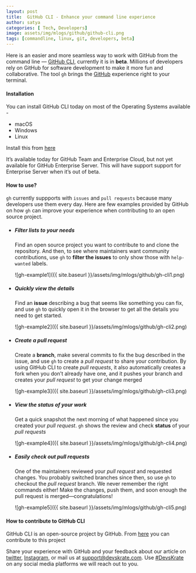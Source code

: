 ```yaml
---
layout: post
title:  GitHub CLI - Enhance your command line experience
author: satya
categories: [ Tech, Developers]
image: assets/img/mlogs/github/github-cli.png
tags: [commandline, linux, git, developers, beta]
---
```


Here is an easier and more seamless way to work with GitHub from the command line — [GitHub CLI](https://cli.github.com/), currently it is in **beta**. Millions of developers rely on GitHub for software development to make it more fun and collaborative.
The tool `gh` brings the [GitHub](https://github.com/) experience right to your terminal.


#### Installation 
You can install GitHub CLI today on most of the Operating Systems available -
- macOS     
- Windows     
- Linux     

Install this from [here](https://github.com/cli/cli#installation-and-upgrading)

It’s available today for GitHub Team and Enterprise Cloud, but not yet available for GitHub Enterprise Server. This will have support support for Enterprise Server when it’s out of beta.

#### How to use?
`gh` currently suppports with `issues` and `pull requests` because many developers use them every day. Here are few examples provided by GitHub on how `gh` can improve your experience when contributing to an open source project.

- #####  Filter lists to your needs
    Find an open source project you want to contribute to and clone the repository. And then, to see where maintainers want community contributions, use `gh` to **filter the issues** to only show those with `help-wanted` labels.

    ![gh-example1]({{ site.baseurl }}/assets/img/mlogs/github/gh-cli1.png)

- #####  Quickly view the details
    Find an **issue** describing a bug that seems like something you can fix, and use `gh` to quickly open it in the browser to get all the details you need to get started. 
         
    ![gh-example2]({{ site.baseurl }}/assets/img/mlogs/github/gh-cli2.png)

- #####  Create a pull request
    Create a **branch**, make several commits to fix the bug described in the issue, and use `gh` to create a *pull request* to share your contribution. By using GitHub CLI to create *pull requests*, it also automatically creates a fork when you don’t already have one, and it pushes your branch and creates your *pull request* to get your change merged

    ![gh-example3]({{ site.baseurl }}/assets/img/mlogs/github/gh-cli3.png)

- #####  View the status of your work
    Get a quick snapshot the next morning of what happened since you created your *pull request*. `gh` shows the review and check **status** of your *pull requests*

    ![gh-example4]({{ site.baseurl }}/assets/img/mlogs/github/gh-cli4.png)

- #####  Easily check out pull requests
    One of the maintainers reviewed your *pull request* and requested changes. You probably switched branches since then, so use `gh` to checkout the *pull request* branch. We never remember the right commands either! Make the changes, push them, and soon enough the pull request is merged—congratulations!

    ![gh-example5]({{ site.baseurl }}/assets/img/mlogs/github/gh-cli5.png)

####  How to contribute to GitHub CLI

GitHub CLI is an open-source project by GitHub. From [here](http://github.com/cli/cli) you can contribute to this project

Share your experience with GitHub and your feedback about our article on [twitter](https://twitter.com/devskrate), [Instagram](https://instagram.com/devskrate), or mail us at [support@devskrate.com](mailto:support@devskrate.com). Use [#DevsKrate](https://devskrate.com) on any social media platforms we will reach out to you.
